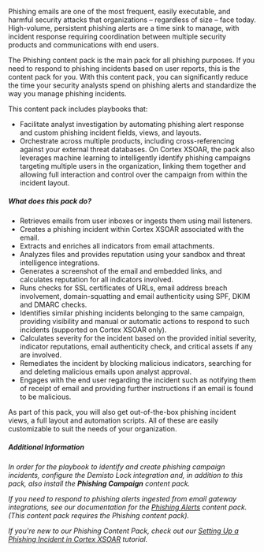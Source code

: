 
Phishing emails are one of the most frequent, easily executable, and harmful security attacks that organizations – regardless of size – face today. High-volume, persistent phishing alerts are a time sink to manage, with incident response requiring coordination between multiple security products and communications with end users. 

The Phishing content pack is the main pack for all phishing purposes. If you need to respond to phishing incidents based on user reports, this is the content pack for you. With this content pack, you can significantly reduce the time your security analysts spend on phishing alerts and standardize the way you manage phishing incidents.

This content pack includes playbooks that:

- Facilitate analyst investigation by automating phishing alert response and custom phishing incident fields, views, and layouts. 
- Orchestrate across multiple products, including cross-referencing against your external threat databases.
On Cortex XSOAR, the pack also leverages machine learning to intelligently identify phishing campaigns targeting multiple users in the organization, linking them together and allowing full interaction and control over the campaign from within the incident layout.

 
##### What does this pack do?

- Retrieves emails from user inboxes or ingests them using mail listeners.
- Creates a phishing incident within Cortex XSOAR associated with the email.
- Extracts and enriches all indicators from email attachments. 
- Analyzes files and provides reputation using your sandbox and threat intelligence integrations.
- Generates a screenshot of the email and embedded links, and calculates reputation for all indicators involved.
- Runs checks for SSL certificates of URLs, email address breach involvement, domain-squatting and email authenticity using SPF, DKIM and DMARC checks.
- Identifies similar phishing incidents belonging to the same campaign, providing visibility and manual or automatic actions to respond to such incidents (supported on Cortex XSOAR only).
- Calculates severity for the incident based on the provided initial severity, indicator reputations, email authenticity check, and critical assets if any are involved.
- Remediates the incident by blocking malicious indicators, searching for and deleting malicious emails upon analyst approval.
- Engages with the end user regarding the incident such as notifying them of receipt of email and providing further instructions if an email is found to be malicious.

As part of this pack, you will also get out-of-the-box phishing incident views, a full layout and automation scripts. All of these are easily customizable to suit the needs of your organization.

##### Additional Information

_In order for the playbook to identify and create phishing campaign incidents, configure the Demisto Lock integration and, in addition to this pack, also install the **Phishing Campaign** content pack._

_If you need to respond to phishing alerts ingested from email gateway integrations, see our documentation for the [Phishing Alerts](https://xsoar.pan.dev/docs/reference/packs/Phishing-Alerts) content pack. (This content pack requires the Phishing content pack)._

_If you're new to our Phishing Content Pack, check out our [Setting Up a Phishing Incident in Cortex XSOAR](https://docs-cortex.paloaltonetworks.com/r/Cortex-XSOAR/6.x/Cortex-XSOAR-Tutorials-6.x/Set-up-a-Phishing-Incident-in-Cortex-XSOAR) tutorial._


